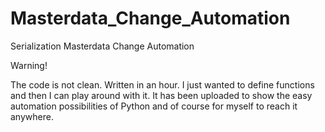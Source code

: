 # Masterdata_Change_Automation
Serialization Masterdata Change Automation

Warning!

The code is not clean. Written in an hour. I just wanted to define functions and then I can play around with it.
It has been uploaded to show the easy automation possibilities of Python and of course for myself to reach it anywhere.
